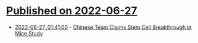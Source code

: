 # [Published on 2022-06-27](index.md)

* [2022-06-27, 01:41:00](https://science.slashdot.org/story/22/06/27/0010220/chinese-team-claims-stem-cell-breakthrough-in-mice-study?utm_source=rss1.0mainlinkanon&utm_medium=feed) - [Chinese Team Claims Stem Cell Breakthrough in Mice Study](https://science.slashdot.org/story/22/06/27/0010220/chinese-team-claims-stem-cell-breakthrough-in-mice-study?utm_source=rss1.0mainlinkanon&utm_medium=feed)
